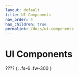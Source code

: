 ```yaml
---
layout: default
title: UI Components
nav_order: 4
has_children: true
permalink: /docs/ui-components
---
```


# UI Components

????
{: .fs-6 .fw-300 }
